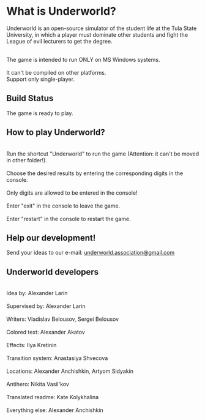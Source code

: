 What is Underworld?
===================

Underworld is an open-source simulator of the student 
life at the Tula State University, in which a player must 
dominate other students and fight the League of evil lecturers 
to get the degree.

<br>The game is intended to run ONLY on MS Windows systems.</br>
<br>It can't be compiled on other platforms.</br>
Support only single-player.


Build Status
------------

The game is ready to play. 

How to play Underworld?
------------

<br>Run the shortcut "Underworld" to run the game (Attention: it can't be moved in other folder!).</br>
<br>Choose the desired results by entering the corresponding digits in the console.</br>
<br>Only digits are allowed to be entered in the console!</br>
<br>Enter "exit" in the console to leave the game.</br>
<br>Enter "restart" in the console to restart the game.</br>



Help our development!
------------

Send your ideas to our e-mail: underworld.association@gmail.com


Underworld developers
------------

<br>Idea by: Alexander Larin</br>
<br>Supervised by: Alexander Larin</br>
<br>Writers: Vladislav Belousov, Sergei Belousov</br>
<br>Colored text: Alexander Akatov</br>
<br>Effects: Ilya Kretinin</br>
<br>Transition system: Anastasiya Shvecova</br>
<br>Locations: Alexander Anchishkin, Artyom Sidyakin</br>
<br>Antihero: Nikita Vasil'kov</br>
<br>Translated readme: Kate Kolykhalina</br>
<br>Everything else: Alexander Anchishkin</br>